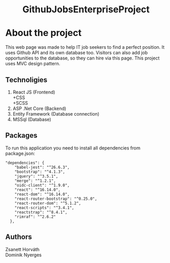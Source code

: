 <h1 align="center">GithubJobsEnterpriseProject</h1>

# About the project
This web page was made to help IT job seekers to find a perfect position. It uses Github API and its own database too. Visitors can also add job opportunities to the database, so they can hire via this page.
This project uses MVC design pattern.

## Technoligies
1. React JS (Frontend)<br>
+CSS<br>
+SCSS
2. ASP .Net Core (Backend)
3. Entity Framework (Database connection)
4. MSSql (Database)


## Packages 
To run this application you need to install all dependencies from package.json:<br>
```
"dependencies": {
    "babel-jest": "^26.6.3",
    "bootstrap": "^4.1.3",
    "jquery": "^3.5.1",
    "merge": "^1.2.1",
    "oidc-client": "^1.9.0",
    "react": "^16.14.0",
    "react-dom": "^16.14.0",
    "react-router-bootstrap": "^0.25.0",
    "react-router-dom": "^5.1.2",
    "react-scripts": "^3.4.1",
    "reactstrap": "^8.4.1",
    "rimraf": "^2.6.2"
  },
 ``` 


 ## Authors
 Zsanett Horváth<br>
 Dominik Nyerges

